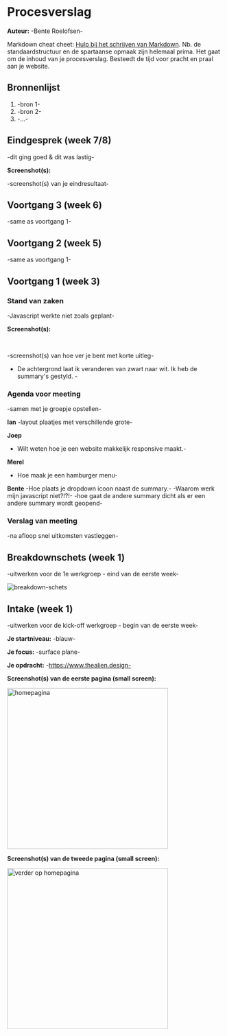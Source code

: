 # Procesverslag
**Auteur:** -Bente Roelofsen-

Markdown cheat cheet: [Hulp bij het schrijven van Markdown](https://github.com/adam-p/markdown-here/wiki/Markdown-Cheatsheet). Nb. de standaardstructuur en de spartaanse opmaak zijn helemaal prima. Het gaat om de inhoud van je procesverslag. Besteedt de tijd voor pracht en praal aan je website.



## Bronnenlijst
1. -bron 1-
2. -bron 2-
3. -...-



## Eindgesprek (week 7/8)

-dit ging goed & dit was lastig-

**Screenshot(s):**

-screenshot(s) van je eindresultaat-



## Voortgang 3 (week 6)

-same as voortgang 1-



## Voortgang 2 (week 5)

-same as voortgang 1-



## Voortgang 1 (week 3)

### Stand van zaken

-Javascript werkte niet zoals geplant-

**Screenshot(s):**

<img src="images/eerste.png" alt="">
<img src="images/tweede.png" alt="">
<img src="images/derde.png" alt="">



-screenshot(s) van hoe ver je bent met korte uitleg-
- De achtergrond laat ik veranderen van zwart naar wit. Ik heb de summary's gestyld. -

### Agenda voor meeting

-samen met je groepje opstellen-

**Ian**
-layout plaatjes met verschillende grote-

**Joep**
- Wilt weten hoe je een website makkelijk responsive maakt.-

**Merel**
- Hoe maak je een hamburger menu-

**Bente**
-Hoe plaats je dropdown icoon naast de summary.-
-Waarom werk mijn javascript niet?!?!-
-hoe gaat de andere summary dicht als er een andere summary wordt geopend-

### Verslag van meeting

-na afloop snel uitkomsten vastleggen-



## Breakdownschets (week 1)

-uitwerken voor de 1e werkgroep - eind van de eerste week-

<img src="images/Breakdown-schets.jpg" alt="breakdown-schets">


## Intake (week 1)
-uitwerken voor de kick-off werkgroep - begin van de eerste week-

**Je startniveau:** -blauw-

**Je focus:** -surface plane-

**Je opdracht:** -https://www.thealien.design-

**Screenshot(s) van de eerste pagina (small screen):**

<img src="images/foto1.png" width="375px" alt="homepagina">

**Screenshot(s) van de tweede pagina (small screen):**

<img src="images/foto2.png" width="375px" alt="verder op homepagina">

